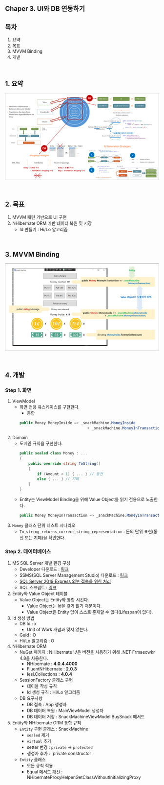 ## Chaper 3. UI와 DB 연동하기

## 목차
1. 요약
1. 목표
1. MVVM Binding
1. 개발

<br/>

## 1. 요약
![](./Ch03_Summary.png)

<br/>

## 2. 목표
1. MVVM 패턴 기반으로 UI 구현
1. NHibernate ORM 기반 데이터 복원 및 저장
   - Id 만들기 : Hi/Lo 알고리즘

<br/>

## 3. MVVM Binding
![](./Ch03_Step1_Binding.png)

<br/>

## 4. 개발

### Step 1. 화면
1. ViewModel
   - 화면 전용 유스케이스를 구현한다.
     - 총합
     ```cs
     public Money MoneyInside => _snackMachine.MoneyInside 
                                    + _snackMachine.MoneyInTransaction;
     ```
1. Domain
   - 도메인 규칙을 구현한다.
     ```cs
     public sealed class Money : ...
     { 
         public override string ToString()
         {
             if (Amount < 1) { ... } // 동전
             else { ... } // 지폐
         }
     }
     ```
   - Entity는 ViewModel Binding을 위해 Value Object를 읽기 전용으로 노출한다.
     ```cs
     public Money MoneyInTransaction => _snackMachine.MoneyInTransaction;
     ```
1. `Money` 클래스 단위 테스트 시나리오
   - `To_string_returns_correct_string_representation` : 돈의 단위 표현(동전 또는 지폐)을 확인한다.

### Step 2. 데이터베이스
1. MS SQL Server 개발 환경 구성
   - Developer 다운로드 : [링크](https://www.microsoft.com/ko-kr/sql-server/sql-server-downloads)
   - SSMS(SQL Server Management Studio) 다운로드 : [링크](https://docs.microsoft.com/ko-kr/sql/ssms/download-sql-server-management-studio-ssms?view=sql-server-ver15)
   - [SQL Server 2019 Express 외부 접속을 위한 처리](https://www.098.co.kr/sql-server-2019-express-%EC%99%B8%EB%B6%80-%EC%A0%91%EC%86%8D%EC%9D%84-%EC%9C%84%ED%95%9C-%EC%B2%98%EB%A6%AC/)
   - SQL 스크립트 : [링크](./DbCreationScript.md)
1. Entity와 Value Object 테이블
   - Value Object는 Entity와 통합 시킨다.
     - Value Object는 Id을 갖기 않기 때문이다.
     - Value Object은 Entity 없이 스스로 존재할 수 없다(Lifespan이 없다).
1. Id 생성 방법
   - DB Id : x
     - Unit of Work 개념과 맞지 않는다.
   - Guid : O
   - Hi/Lo 알고리즘 : O
1. NHibernate ORM
   - NuGet 패키지 : NHibernate 낮은 버전을 사용하기 위해 .NET Frmaeowkr 4.8을 사용한다.
     - NHibernate : **4.0.4.4000**
     - FluentNHibernate : **2.0.3**
     - Iesi.Collections : **4.0.4**
   - SessionFactory 클래스 구현
     - 테이블 작성 규칙
     - Id 생성 규칙 : Hi/Lo 알고리즘
   - DB 요구사항
     - DB 접속 : App 생성자
     - DB 데이터 복원 : MainViewModel 생성자
     - DB 데이터 저장 : SnackMachineViewModel BuySnack 메서드
1. Entity와 NHibernate ORM 통합 규칙
   - `Entity` 구현 클래스 : SnackMachine
     - `sealed` 제거
     - `virtual` 추가
     - setter 변경 : `private` -> `protected`
     - 생성자 추가 : `private constructor
   - `Entity` 클래스
     - 모든 규칙 적용 
     - Equal 메서드 개선 : NHibernateProxyHelper.GetClassWithoutInitializingProxy
